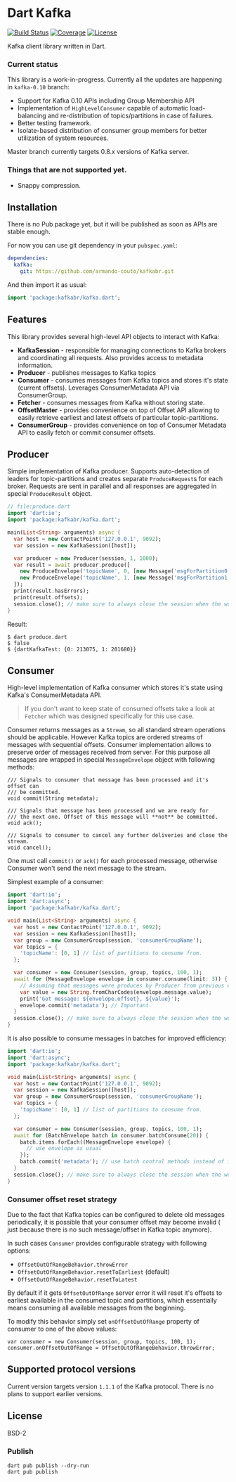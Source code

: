 # Dart Kafka

[![Build Status](https://travis-ci.org/pulyaevskiy/kafkabr.svg?branch=master)](https://travis-ci.org/pulyaevskiy/kafkabr)
[![Coverage](https://codecov.io/gh/pulyaevskiy/kafkabr/branch/master/graph/badge.svg)](https://codecov.io/gh/pulyaevskiy/kafkabr)
[![License](https://img.shields.io/badge/license-BSD--2-blue.svg)](https://raw.githubusercontent.com/pulyaevskiy/kafkabr/master/LICENSE)

Kafka client library written in Dart.

### Current status

This library is a work-in-progress.
Currently all the updates are happening in `kafka-0.10` branch:

* Support for Kafka 0.10 APIs including Group Membership API
* Implementation of `HighLevelConsumer` capable of automatic load-balancing
  and re-distribution of topics/partitions in case of failures.
* Better testing framework.
* Isolate-based distribution of consumer group members for better utilization
  of system resources.

Master branch currently targets 0.8.x versions of Kafka server.

### Things that are not supported yet.

* Snappy compression.

## Installation

There is no Pub package yet, but it will be published as soon as APIs are
stable enough.

For now you can use git dependency in your `pubspec.yaml`:

```yaml
dependencies:
  kafka:
    git: https://github.com/armando-couto/kafkabr.git
```

And then import it as usual:

```dart
import 'package:kafkabr/kafka.dart';
```

## Features

This library provides several high-level API objects to interact with Kafka:

* __KafkaSession__ - responsible for managing connections to Kafka brokers and
  coordinating all requests. Also provides access to metadata information.
* __Producer__ - publishes messages to Kafka topics
* __Consumer__ - consumes messages from Kafka topics and stores it's state (current
  offsets). Leverages ConsumerMetadata API via ConsumerGroup.
* __Fetcher__ - consumes messages from Kafka without storing state.
* __OffsetMaster__ - provides convenience on top of Offset API allowing to easily
  retrieve earliest and latest offsets of particular topic-partitions.
* __ConsumerGroup__ - provides convenience on top of Consumer Metadata API to easily
  fetch or commit consumer offsets.

## Producer

Simple implementation of Kafka producer. Supports auto-detection of leaders for
topic-partitions and creates separate `ProduceRequest`s for each broker.
Requests are sent in parallel and all responses are aggregated in special
`ProduceResult` object.

```dart
// file:produce.dart
import 'dart:io';
import 'package:kafkabr/kafka.dart';

main(List<String> arguments) async {
  var host = new ContactPoint('127.0.0.1', 9092);
  var session = new KafkaSession([host]);

  var producer = new Producer(session, 1, 1000);
  var result = await producer.produce([
    new ProduceEnvelope('topicName', 0, [new Message('msgForPartition0'.codeUnits)]),
    new ProduceEnvelope('topicName', 1, [new Message('msgForPartition1'.codeUnits)])
  ]);
  print(result.hasErrors);
  print(result.offsets);
  session.close(); // make sure to always close the session when the work is done.
}
```

Result:

```shell
$ dart produce.dart
$ false
$ {dartKafkaTest: {0: 213075, 1: 201680}}
```

## Consumer

High-level implementation of Kafka consumer which stores it's state using
Kafka's ConsumerMetadata API.

> If you don't want to keep state of consumed offsets take a look at `Fetcher`
> which was designed specifically for this use case.

Consumer returns messages as a `Stream`, so all standard stream operations
should be applicable. However Kafka topics are ordered streams of messages
with sequential offsets. Consumer implementation allows to preserve order of
messages received from server. For this purpose all messages are wrapped in
special `MessageEnvelope` object with following methods:

```
/// Signals to consumer that message has been processed and it's offset can
/// be committed.
void commit(String metadata);

/// Signals that message has been processed and we are ready for
/// the next one. Offset of this message will **not** be committed.
void ack();

/// Signals to consumer to cancel any further deliveries and close the stream.
void cancel();
```

One must call `commit()` or `ack()` for each processed message, otherwise
Consumer won't send the next message to the stream.

Simplest example of a consumer:

```dart
import 'dart:io';
import 'dart:async';
import 'package:kafkabr/kafka.dart';

void main(List<String> arguments) async {
  var host = new ContactPoint('127.0.0.1', 9092);
  var session = new KafkaSession([host]);
  var group = new ConsumerGroup(session, 'consumerGroupName');
  var topics = {
    'topicName': [0, 1] // list of partitions to consume from.
  };

  var consumer = new Consumer(session, group, topics, 100, 1);
  await for (MessageEnvelope envelope in consumer.consume(limit: 3)) {
    // Assuming that messages were produces by Producer from previous example.
    var value = new String.fromCharCodes(envelope.message.value);
    print('Got message: ${envelope.offset}, ${value}');
    envelope.commit('metadata'); // Important.
  }
  session.close(); // make sure to always close the session when the work is done.
}
```

It is also possible to consume messages in batches for improved efficiency:

```dart
import 'dart:io';
import 'dart:async';
import 'package:kafkabr/kafka.dart';

void main(List<String> arguments) async {
  var host = new ContactPoint('127.0.0.1', 9092);
  var session = new KafkaSession([host]);
  var group = new ConsumerGroup(session, 'consumerGroupName');
  var topics = {
    'topicName': [0, 1] // list of partitions to consume from.
  };

  var consumer = new Consumer(session, group, topics, 100, 1);
  await for (BatchEnvelope batch in consumer.batchConsume(20)) {
    batch.items.forEach((MessageEnvelope envelope) {
      // use envelope as usual
    });
    batch.commit('metadata'); // use batch control methods instead of individual messages.
  }
  session.close(); // make sure to always close the session when the work is done.
}
```

### Consumer offset reset strategy

Due to the fact that Kafka topics can be configured to delete old messages
periodically, it is possible that your consumer offset may become invalid (
just because there is no such message/offset in Kafka topic anymore).

In such cases `Consumer` provides configurable strategy with following options:

* `OffsetOutOfRangeBehavior.throwError`
* `OffsetOutOfRangeBehavior.resetToEarliest` (default)
* `OffsetOutOfRangeBehavior.resetToLatest`

By default if it gets `OffsetOutOfRange` server error it will reset it's offsets
to earliest available in the consumed topic and partitions, which essentially
means consuming all available messages from the beginning.

To modify this behavior simply set `onOffsetOutOfRange` property of consumer to
one of the above values:

```
var consumer = new Consumer(session, group, topics, 100, 1);
consumer.onOffsetOutOfRange = OffsetOutOfRangeBehavior.throwError;
```

## Supported protocol versions

Current version targets version `1.1.1` of the Kafka protocol. There is no plans
to support earlier versions.

## License

BSD-2

### Publish
```shell
dart pub publish --dry-run
dart pub publish
```